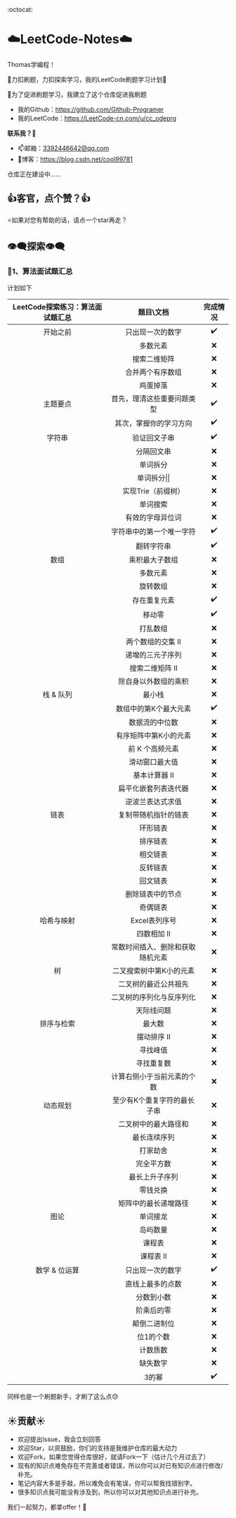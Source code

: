 :octocat:

# :cloud:LeetCode-Notes:cloud:

Thomas学编程！

:ocean:力扣刷题，力扣探索学习，我的LeetCode刷题学习计划:rocket:

:ocean:为了促进刷题学习，我建立了这个仓库促进我刷题

+ 我的Github：<https://github.com/Github-Programer>
+ 我的LeetCode：<https://LeetCode-cn.com/u/cc_odeprg>

**联系我？:beers:**

+ :mailbox:邮箱：<3392446642@qq.com>
+ :link:博客：<https://blog.csdn.net/cool99781>

仓库正在建设中……

## :+1:客官，点个赞？:+1:

:star:如果对您有帮助的话，请点一个star再走？

## :eye_speech_bubble:探索:eye_speech_bubble:

### :eagle:1、算法面试题汇总

计划如下

| LeetCode探索练习：算法面试题汇总 |            题目\\文档            |      完成情况      |
| :------------------------------: | :------------------------------: | :----------------: |
|             开始之前             |         只出现一次的数字         | :heavy_check_mark: |
|                                  |             多数元素             |        :x:         |
|                                  |           搜索二维矩阵           |        :x:         |
|                                  |         合并两个有序数组         |        :x:         |
|                                  |             鸡蛋掉落             |        :x:         |
|             主题要点             |    首先，理清这些重要问题类型    | :heavy_check_mark: |
|                                  |      其次，掌握你的学习方向      | :heavy_check_mark: |
|              字符串              |           验证回文子串           | :heavy_check_mark: |
|                                  |            分隔回文串            |        :x:         |
|                                  |             单词拆分             |        :x:         |
|                                  |           单词拆分\|\|           |        :x:         |
|                                  |        实现Trie（前缀树）        |        :x:         |
|                                  |             单词搜索             |        :x:         |
|                                  |         有效的字母异位词         |        :x:         |
|                                  |     字符串中的第一个唯一字符     | :heavy_check_mark: |
|                                  |            翻转字符串            | :heavy_check_mark: |
|               数组               |          乘积最大子数组          |        :x:         |
|                                  |             多数元素             |        :x:         |
|                                  |             旋转数组             |        :x:         |
|                                  |           存在重复元素           | :heavy_check_mark: |
|                                  |              移动零              | :heavy_check_mark: |
|                                  |             打乱数组             |        :x:         |
|                                  |        两个数组的交集 II         |        :x:         |
|                                  |         递增的三元子序列         |        :x:         |
|                                  |         搜索二维矩阵 II          |        :x:         |
|                                  |       除自身以外数组的乘积       |        :x:         |
|            栈 & 队列             |              最小栈              |        :x:         |
|                                  |      数组中的第K个最大元素       | :heavy_check_mark: |
|                                  |          数据流的中位数          |        :x:         |
|                                  |      有序矩阵中第K小的元素       |        :x:         |
|                                  |         前 K 个高频元素          |        :x:         |
|                                  |          滑动窗口最大值          |        :x:         |
|                                  |          基本计算器 II           |        :x:         |
|                                  |       扁平化嵌套列表迭代器       |        :x:         |
|                                  |         逆波兰表达式求值         |        :x:         |
|               链表               |       复制带随机指针的链表       |        :x:         |
|                                  |             环形链表             |        :x:         |
|                                  |             排序链表             |        :x:         |
|                                  |             相交链表             |        :x:         |
|                                  |             反转链表             |        :x:         |
|                                  |             回文链表             |        :x:         |
|                                  |         删除链表中的节点         |        :x:         |
|                                  |             奇偶链表             |        :x:         |
|            哈希与映射            |          Excel表列序号           |        :x:         |
|                                  |           四数相加 II            |        :x:         |
|                                  | 常数时间插入、删除和获取随机元素 |        :x:         |
|                树                |     二叉搜索树中第K小的元素      |        :x:         |
|                                  |       二叉树的最近公共祖先       |        :x:         |
|                                  |     二叉树的序列化与反序列化     |        :x:         |
|                                  |            天际线问题            |        :x:         |
|            排序与检索            |              最大数              |        :x:         |
|                                  |           摆动排序 II            |        :x:         |
|                                  |             寻找峰值             |        :x:         |
|                                  |            寻找重复数            |        :x:         |
|                                  |    计算右侧小于当前元素的个数    |        :x:         |
|             动态规划             |   至少有K个重复字符的最长子串    |        :x:         |
|                                  |       二叉树中的最大路径和       |        :x:         |
|                                  |           最长连续序列           |        :x:         |
|                                  |             打家劫舍             |        :x:         |
|                                  |            完全平方数            |        :x:         |
|                                  |          最长上升子序列          |        :x:         |
|                                  |             零钱兑换             |        :x:         |
|                                  |       矩阵中的最长递增路径       |        :x:         |
|               图论               |             单词接龙             |        :x:         |
|                                  |             岛屿数量             |        :x:         |
|                                  |              课程表              |        :x:         |
|                                  |            课程表 II             |        :x:         |
|          数学 & 位运算           |         只出现一次的数字         | :heavy_check_mark: |
|                                  |         直线上最多的点数         |        :x:         |
|                                  |            分数到小数            |        :x:         |
|                                  |            阶乘后的零            |        :x:         |
|                                  |           颠倒二进制位           |        :x:         |
|                                  |            位1的个数             |        :x:         |
|                                  |             计数质数             |        :x:         |
|                                  |             缺失数字             |        :x:         |
|                                  |              3的幂               | :heavy_check_mark: |

同样也是一个刷题新手，才刷了这么点:sweat:


## :sunny:贡献:sunny:

+ 欢迎提出Issue，我会立刻回答
+ 欢迎Star，以资鼓励，你们的支持是我维护仓库的最大动力
+ 欢迎Fork，如果您觉得仓库很好，就请Fork一下（估计几个月过去了）
+ 现有的知识点难免存在不完善或者错误，所以你可以对已有知识点进行修改/补充。
+ 笔记内容大多是手敲，所以难免会有笔误，你可以帮我找错别字。
+ 很多知识点我可能没有涉及到，所以你可以对其他知识点进行补充。

我们一起努力，都拿offer！:muscle:
